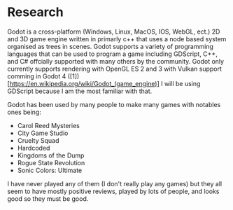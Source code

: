 # Research

Godot is a cross-platform (Windows, Linux, MacOS, IOS, WebGL, ect.) 2D and 3D
game engine written in primarly c++ that uses a node based system organised as
trees in scenes. Godot supports a variety of programming languages that can be
used to program a game including GDScript, C++, and C# offcially supported with
many others by the community. Godot only currently supports rendering with
OpenGL ES 2 and 3 with Vulkan support comming in Godot 4
([1])[https://en.wikipedia.org/wiki/Godot_(game_engine)] I will be using
GDScript because I am the most familiar with that.

Godot has been used by many people to make many games with notables ones being: 

- Carol Reed Mysteries
- City Game Studio
- Cruelty Squad
- Hardcoded
- Kingdoms of the Dump
- Rogue State Revolution
- Sonic Colors: Ultimate

I have never played any of them (I don't really play any games) but they all
seem to have mostly positive reviews, played by lots of people, and looks good
so they must be good.
